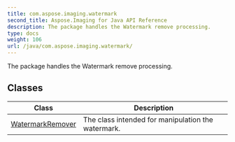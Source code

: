 ```yaml
---
title: com.aspose.imaging.watermark
second_title: Aspose.Imaging for Java API Reference
description: The package handles the Watermark remove processing.
type: docs
weight: 106
url: /java/com.aspose.imaging.watermark/
---
```


The package handles the Watermark remove processing.


## Classes

| Class | Description |
| --- | --- |
| [WatermarkRemover](../com.aspose.imaging.watermark/watermarkremover) | The class intended for manipulation the watermark. |

